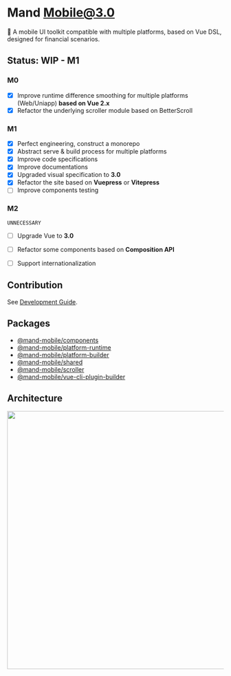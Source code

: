 # Mand Mobile@3.0

🐡 A mobile UI toolkit compatible with multiple platforms, based on Vue DSL, designed for financial scenarios.

## Status: WIP - M1

### M0

- [x] Improve runtime difference smoothing for multiple platforms (Web/Uniapp) **based on Vue 2.x**
- [x] Refactor the underlying scroller module based on BetterScroll

### M1

- [x] Perfect engineering, construct a monorepo
- [x] Abstract serve & build process for multiple platforms
- [x] Improve code specifications
- [x] Improve documentations
- [x] Upgraded visual specification to **3.0**
- [x] Refactor the site based on **Vuepress** or **Vitepress**
- [ ] Improve components testing

### M2

`UNNECESSARY`

- [ ] Upgrade Vue to **3.0**
- [ ] Refactor some components based on **Composition API**
- [ ] Support internationalization


## Contribution

See [Development Guide](./DEVELOPMENT.md).

## Packages

* [@mand-mobile/components](./packages/components)
* [@mand-mobile/platform-runtime](./packages/platform-runtime)
* [@mand-mobile/platform-builder](./packages/platform-builder)
* [@mand-mobile/shared](./packages/shared)
* [@mand-mobile/scroller](./packages/scroller)
* [@mand-mobile/vue-cli-plugin-builder](./packages/vue-cli-plugin-builder)

## Architecture

<img src="https://pt-starimg.didistatic.com/static/starimg/img/o7q8VJJY6l1594973217799.png" width="600" alt="" />